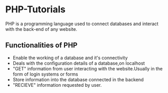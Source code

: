 # PHP-Tutorials
PHP is a programming language used to connect databases and interact with the back-end of any website. 

## Functionalities of PHP

- Enable the working of a database and it's connectivity
- Deals with the configuration details of a database,on localhost
- "GET" information from user interacting with the website.Usually in the form of login systems or forms
- Store information into the database connected in the backend
- "RECIEVE" information requested by user. 

